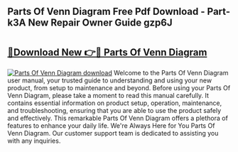 ## Parts Of Venn Diagram Free Pdf Download - Part-k3A New Repair Owner Guide gzp6J

# <h2><a href="http://dfpu6r.blite.top/?on=Parts+Of+Venn+Diagram">🔗Download New 👉🔴 Parts Of Venn Diagram</a></h2>

[![Parts Of Venn Diagram download](https://i.imgur.com/lujVjoI.png)](http://dfpu6r.blite.top/?on=Parts+Of+Venn+Diagram)
Welcome to the Parts Of Venn Diagram user manual, your trusted guide to understanding and using your new product, from setup to maintenance and beyond. Before using your Parts Of Venn Diagram, please take a moment to read this manual carefully. It contains essential information on product setup, operation, maintenance, and troubleshooting, ensuring that you are able to use the product safely and effectively. This remarkable Parts Of Venn Diagram offers a plethora of features to enhance your daily life. We're Always Here for You Parts Of Venn Diagram. Our customer support team is dedicated to assisting you with any inquiries.
